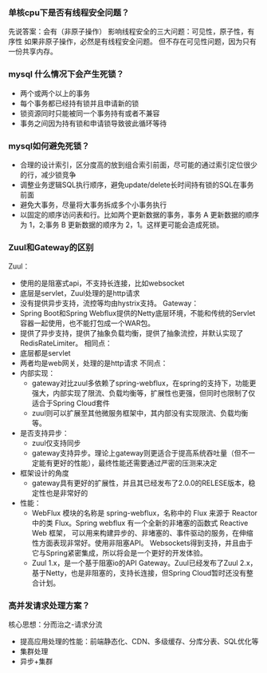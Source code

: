 ### 单核cpu下是否有线程安全问题？
先说答案：会有（非原子操作）
影响线程安全的三大问题：可见性，原子性，有序性
如果非原子操作，必然是有线程安全问题。
但不存在可见性问题，因为只有一份共享内存。
### mysql 什么情况下会产生死锁？
- 两个或两个以上的事务
- 每个事务都已经持有锁并且申请新的锁
- 锁资源同时只能被同一个事务持有或者不兼容
- 事务之间因为持有锁和申请锁导致彼此循环等待
### mysql如何避免死锁？
- 合理的设计索引，区分度高的放到组合索引前面，尽可能的通过索引定位很少的行，减少锁竞争
- 调整业务逻辑SQL执行顺序，避免update/delete长时间持有锁的SQL在事务前面
- 避免大事务，尽量将大事务拆成多个小事务执行
- 以固定的顺序访问表和行。比如两个更新数据的事务，事务 A 更新数据的顺序为 1，2;事务 B 更新数据的顺序为 2，1。这样更可能会造成死锁。
### Zuul和Gateway的区别
 Zuul：
 - 使用的是阻塞式api，不支持长连接，比如websocket
 - 底层是servlet，Zuul处理的是http请求
 - 没有提供异步支持，流控等均由hystrix支持。
 Gateway：
 - Spring Boot和Spring Webflux提供的Netty底层环境，不能和传统的Servlet容器一起使用，也不能打包成一个WAR包。
 - 提供了异步支持，提供了抽象负载均衡，提供了抽象流控，并默认实现了RedisRateLimiter。
 相同点：
 - 底层都是servlet
 - 两者均是web网关，处理的是http请求
 不同点：
 - 内部实现：
   - gateway对比zuul多依赖了spring-webflux，在spring的支持下，功能更强大，内部实现了限流、负载均衡等，扩展性也更强，但同时也限制了仅适合于Spring Cloud套件
   - zuul则可以扩展至其他微服务框架中，其内部没有实现限流、负载均衡等。
 - 是否支持异步：
   - zuul仅支持同步
   - gateway支持异步。理论上gateway则更适合于提高系统吞吐量（但不一定能有更好的性能），最终性能还需要通过严密的压测来决定
 - 框架设计的角度
   - gateway具有更好的扩展性，并且其已经发布了2.0.0的RELESE版本，稳定性也是非常好的
 - 性能：
   - WebFlux 模块的名称是 spring-webflux，名称中的 Flux 来源于 Reactor 中的类 Flux。Spring webflux 有一个全新的非堵塞的函数式 Reactive Web 框架，
   可以用来构建异步的、非堵塞的、事件驱动的服务，在伸缩性方面表现非常好。使用非阻塞API。 Websockets得到支持，并且由于它与Spring紧密集成，所以将会是一个更好的开发体验。
   - Zuul 1.x，是一个基于阻塞io的API Gateway。Zuul已经发布了Zuul 2.x，基于Netty，也是非阻塞的，支持长连接，但Spring Cloud暂时还没有整合计划。

### 高并发请求处理方案？
核心思想：分而治之-请求分流
- 提高应用处理的性能：前端静态化、CDN、多级缓存、分库分表、SQL优化等
- 集群处理
- 异步+集群